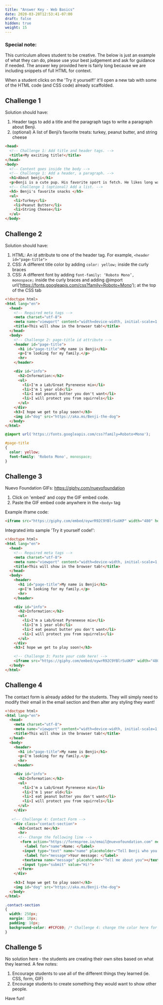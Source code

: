 ```yaml
---
title: "Answer Key - Web Basics"
date: 2020-03-28T12:53:41-07:00
draft: false
hidden: true
weight: 15
---
```


### Special note:
This curriculum allows student to be creative.  The below is just an example of what they can do, please use your best judgement and ask for guidance if needed. The answer key provided here is fairly long because we are including snippets of full HTML for context.  

When a student clicks on the 'Try it yourself!' it'll open a new tab with some of the HTML code (and CSS code) already scaffolded. 

## Challenge 1 
Solution should have:
1. Header tags to add a title and the paragraph tags to write a paragraph about Benji.
2. (optional) A list of Benji’s favorite treats: turkey, peanut butter, and string cheese

```HTML
<head>
  <!-- Challenge 1: Add title and header tags. -->
  <title>My exciting title!</title>
</head>
<body>
  <!-- Content goes inside the body -->
  <!-- Challenge 1: Add a header, a paragraph. -->
  <h1>About benji</h1>
  <p>Benji is a cute pup. His favorite sport is fetch. He likes long walks in the woods.  Once he found a big stick.</p>
  <!-- Challenge 1 (optional) Add a list. -->
  <h5> Benji's favorite snacks </h5>
  <ul>
    <li>Turkey</li>
    <li>Peanut Butter</li>
    <li>String Cheese</li>
  </ul>
</body>
```

## Challenge 2
Solution should have:
1. HTML: An id attribute to one of the header tag. For example, ```<header id="page-title">```
2. CSS: A different title color by adding ```color: yellow;``` inside the curly braces
3. CSS: A different font by adding ```font-family: ‘Roboto Mono’, monospace;``` inside the curly braces and adding @import url(‘https://fonts.googleapis.com/css?family=Roboto+Mono'); at the top of the CSS tab

```HTML
<!doctype html>
<html lang="en">
  <head>
    <!-- Required meta tags -->
    <meta charset="utf-8">
    <meta name="viewport" content="width=device-width, initial-scale=1, shrink-to-fit=no">
    <title>This will show in the browser tab!</title>
  </head>
  <body>
    <!-- Challenge 2: page-title id attribute -->
    <header id="page-title">
      <h1 id="page-title">My name is Benji</h1>
      <p>I'm looking for my family.</p>
      <hr>
    </header>

    <div id="info">
      <h2>Information:</h2>
      <ul>      
        <li>I'm a Lab/Great Pyreneese mix</li>
        <li>I'm 1 year old</li>
        <li>I eat peanut butter you don't want</li>
        <li>I will protect you from squirrels</li>
      </ul>
    </div>    
    <h3>I hope we get to play soon!</h3> 
    <img id="dog" src="https://aka.ms/Benji-the-dog">
  </body>
</html>
```

```CSS
@import url('https://fonts.googleapis.com/css?family=Roboto+Mono');

#page-title 
{
  color: yellow;
  font-family: 'Roboto Mono', monospace;
}
```

## Challenge 3
Nuevo Foundation GIFs: https://giphy.com/nuevofoundation 
1. Click on 'embed' and copy the GIF embed code.
2. Paste the GIF embed code anywhere in the ```<body>``` tag

Example iframe code:
```HTML
<iframe src="https://giphy.com/embed/oywrR92C9YBlrSuUKP" width="480" height="480" frameBorder="0" class="giphy-embed" allowFullScreen></iframe><p><a href="https://giphy.com/gifs/nuevofoundation-rockstar-nuvi-oywrR92C9YBlrSuUKP">via GIPHY</a></p>
```

Integrated into sample 'Try it yourself code!':
```HTML
<!doctype html>
<html lang="en">
  <head>
    <!-- Required meta tags -->
    <meta charset="utf-8">
    <meta name="viewport" content="width=device-width, initial-scale=1, shrink-to-fit=no">
    <title>This will show in the browser tab!</title>
  </head>
  <body>
    <header>
      <h1 id="page-title">My name is Benji</h1>
      <p>I'm looking for my family.</p>
      <hr>
    </header>

    <div id="info">
      <h2>Information:</h2>
      <ul>      
        <li>I'm a Lab/Great Pyreneese mix</li>
        <li>I'm 1 year old</li>
        <li>I eat peanut butter you don't want</li>
        <li>I will protect you from squirrels</li>
      </ul>
    </div>    
    <h3>I hope we get to play soon!</h3> 

    <!-- Challenge 3: Paste your code here! -->
    <iframe src="https://giphy.com/embed/oywrR92C9YBlrSuUKP" width="480" height="480" frameBorder="0" class="giphy-embed" allowFullScreen></iframe><p><a href="https://giphy.com/gifs/nuevofoundation-rockstar-nuvi-oywrR92C9YBlrSuUKP">via GIPHY</a></p>
  </body>
</html>
```

## Challenge 4
The contact form is already added for the students.  They will simply need to modify their email in the email section and then alter any styling they want!

```HTML
<!doctype html>
<html lang="en">
  <head>
    <meta charset="utf-8">
    <meta name="viewport" content="width=device-width, initial-scale=1, shrink-to-fit=no">
    <title>This will show in the browser tab!</title>
  </head>
  <body>
    <header>
      <h1 id="page-title">My name is Benji</h1>
      <p>I'm looking for my family.</p>
      <hr>
    </header>

    <div id="info">
      <h2>Information:</h2>
      <ul>      
        <li>I'm a Lab/Great Pyreneese mix</li>
        <li>I'm 1 year old</li>
        <li>I eat peanut butter you don't want</li>
        <li>I will protect you from squirrels</li>
      </ul>
    </div>    
   
   <!-- Challenge 4: Contact Form -->
    <div class="contact-section">
      <h3>Contact me</h3> 
      <hr>
      <!-- Change the following line -->
       <form action="https://formspree.io/email@nuevofoundation.com" method="POST">
         <label for="name">Name: </label>
        <input type="text" name="name" placeholder="Tell Benji who you are"><br>
         <label for="message">Your message: </label>
        <textarea name="message" placeholder="Tell me about you"></textarea>
        <input type="submit" value="Hi!">
      </form>
    </div>
    
    <h3>I hope we get to play soon!</h3> 
    <img id="dog" src="https://aka.ms/Benji-the-dog">
  </body>
</html>
```

```CSS
.contact-section
{
  width: 250px;
  margin: 10px;
  padding: 10px;
  background-color: #FCFC69; /* Challenge 4: change the color here for styling */
}
```

## Challenge 5
No solution here - the students are creating their own sites based on what they learned.  A few notes:
1. Encourage students to use all of the different things they learned (ie. CSS, form, GIF)
2. Encourage students to create something they would want to show other people. 

Have fun! 